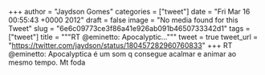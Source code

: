 
+++
author = "Jaydson Gomes"
categories = ["tweet"]
date = "Fri Mar 16 00:55:43 +0000 2012"
draft = false
image = "No media found for this Tweet"
slug = "6e6c09773ce3f86a41e926ab091b4650733342d1"
tags = ["tweet"]
title = """RT @eminetto: Apocalyptic..."""
tweet = true
tweet_url = "https://twitter.com/jaydson/status/180457282960760833"
+++
RT @eminetto: Apocalyptica é um som q consegue acalmar e animar ao mesmo tempo. Mt foda
